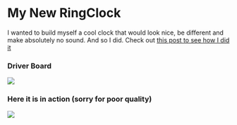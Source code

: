 # My New RingClock

I wanted to build myself a cool clock that would look nice, be different and make absolutely no sound. And so I did. 
Check out [this post to see how I did it][1]

### Driver Board
![](https://sasakaranovic.com/wp-content/uploads/2018/10/IMG_20180921_231300-768x576.jpg)


### Here it is in action (sorry for poor quality)
![](https://sasakaranovic.com/wp-content/uploads/2018/10/RingClock.gif)


[1]: (https://sasakaranovic.com/projects/ringclock/)